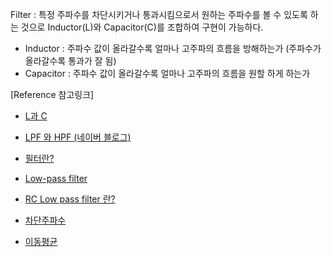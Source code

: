 Filter : 특정 주파수를 차단시키거나 통과시킴으로서 원하는 주파수를 볼 수 있도록 하는 것으로 Inductor(L)와 Capacitor(C)를 조합하여 구현이 가능하다.
- Inductor  : 주파수 값이 올라갈수록 얼마나 고주파의 흐름을 방해하는가 (주파수가 올라갈수록 통과가 잘 됨)
- Capacitor : 주파수 값이 올라갈수록 얼마나 고주파의 흐름을 원할 하게 하는가


[Reference 참고링크]

- [L과 C](https://m.blog.naver.com/PostView.naver?isHttpsRedirect=true&blogId=bestmind4276&logNo=220697400262)

- [LPF 와 HPF (네이버 블로그)](https://m.blog.naver.com/PostView.nhn?blogId=necrojw77&logNo=60107718525&proxyReferer=https:%2F%2Fwww.google.com%2F)

- [필터란?](https://gdnn.tistory.com/135?category=882529)

- [Low-pass filter](https://en.wikipedia.org/wiki/Low-pass_filter)

- [RC Low pass filter 란?](https://eunkyovely.tistory.com/18) 

- [차단주파수](https://m.blog.naver.com/PostView.nhn?blogId=85mighty&logNo=221154549110&proxyReferer=https:%2F%2Fwww.google.com%2F)

- [이동평균](https://ko.wikipedia.org/wiki/%EC%9D%B4%EB%8F%99%ED%8F%89%EA%B7%A0)
